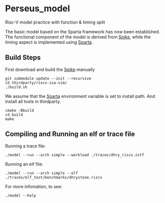 Perseus_model
============================
Risc-V model practice with function & timing split

The basic model based on the Sparta framework has now been established. The functional component of the model is derived from [Spike](https://github.com/riscv-software-src/riscv-isa-sim), while the timing aspect is implemented using [Sparta](https://github.com/sparcians/map/tree/master/sparta).


Build Steps
---------------

First download and build the [Spike](https://github.com/riscv-software-src/riscv-isa-sim) manually

    git submodule update --init --recursive
    cd thirdparty/riscv-isa-sim/
    ./build.sh

We assume that the [Sparta](https://github.com/sparcians/map) environment variable is set to install path. And install all tools in thirdparty.

    cmake -Bbuild
    cd build
    make

Compiling and Running an elf or trace file
-------------------------------------------

Running a trace file:

    ./model --run --arch simple --workload ./traces/dhry_riscv.zstf

Running an elf file:

    ./model --run --arch simple --elf ./traces/elf_test/benchmarks/dhrystone.riscv

For more infomation, to see:

    ./model --help